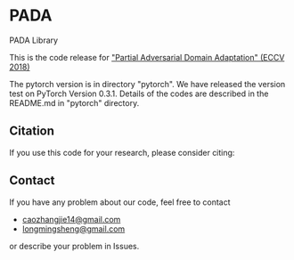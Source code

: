 # PADA
PADA Library

This is the code release for ["Partial Adversarial Domain Adaptation" (ECCV 2018)](https://arxiv.org/pdf/1808.04205.pdf)

The pytorch version is in directory "pytorch". We have released the version test on PyTorch Version 0.3.1. Details of the codes are described in the README.md in "pytorch" directory.

## Citation
If you use this code for your research, please consider citing:


## Contact
If you have any problem about our code, feel free to contact 
- caozhangjie14@gmail.com
- longmingsheng@gmail.com

or describe your problem in Issues.
